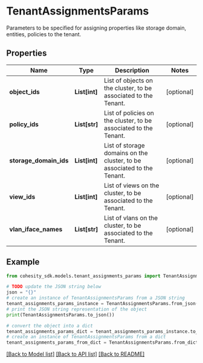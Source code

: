 # TenantAssignmentsParams

Parameters to be specified for assigning properties like storage domain, entities, policies to the tenant.

## Properties

Name | Type | Description | Notes
------------ | ------------- | ------------- | -------------
**object_ids** | **List[int]** | List of objects on the cluster, to be associated to the Tenant. | [optional] 
**policy_ids** | **List[str]** | List of policies on the cluster, to be associated to the Tenant. | [optional] 
**storage_domain_ids** | **List[int]** | List of storage domains on the cluster, to be associated to the Tenant. | [optional] 
**view_ids** | **List[int]** | List of views on the cluster, to be associated to the Tenant. | [optional] 
**vlan_iface_names** | **List[str]** | List of vlans on the cluster, to be associated to the Tenant. | [optional] 

## Example

```python
from cohesity_sdk.models.tenant_assignments_params import TenantAssignmentsParams

# TODO update the JSON string below
json = "{}"
# create an instance of TenantAssignmentsParams from a JSON string
tenant_assignments_params_instance = TenantAssignmentsParams.from_json(json)
# print the JSON string representation of the object
print(TenantAssignmentsParams.to_json())

# convert the object into a dict
tenant_assignments_params_dict = tenant_assignments_params_instance.to_dict()
# create an instance of TenantAssignmentsParams from a dict
tenant_assignments_params_from_dict = TenantAssignmentsParams.from_dict(tenant_assignments_params_dict)
```
[[Back to Model list]](../README.md#documentation-for-models) [[Back to API list]](../README.md#documentation-for-api-endpoints) [[Back to README]](../README.md)


